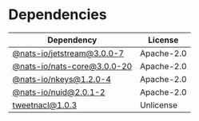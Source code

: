 # Dependencies

| Dependency                                                        | License    |
| ----------------------------------------------------------------- | ---------- |
| [@nats-io/jetstream@3.0.0-7](https://github.com/nats-io/nats.js)  | Apache-2.0 |
| [@nats-io/nats-core@3.0.0-20](https://github.com/nats-io/nats.js) | Apache-2.0 |
| [@nats-io/nkeys@1.2.0-4](https://github.com/nats-io/nkeys.js)     | Apache-2.0 |
| [@nats-io/nuid@2.0.1-2](https://github.com/nats-io/nuid.js)       | Apache-2.0 |
| [tweetnacl@1.0.3](https://github.com/dchest/tweetnacl-js)         | Unlicense  |

